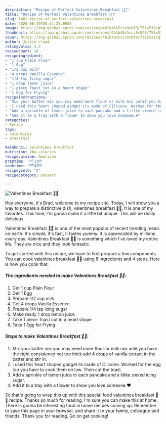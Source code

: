 ```yaml
---
description: "Recipe of Perfect Valentines Breakfast 💚💜"
title: "Recipe of Perfect Valentines Breakfast 💚💜"
slug: 1482-recipe-of-perfect-valentines-breakfast
date: 2020-08-19T05:44:22.098Z
image: https://img-global.cpcdn.com/recipes/4b1b46c5ccc8c8f0/751x532cq70/valentines-breakfast-💚💜-recipe-main-photo.jpg
thumbnail: https://img-global.cpcdn.com/recipes/4b1b46c5ccc8c8f0/751x532cq70/valentines-breakfast-💚💜-recipe-main-photo.jpg
cover: https://img-global.cpcdn.com/recipes/4b1b46c5ccc8c8f0/751x532cq70/valentines-breakfast-💚💜-recipe-main-photo.jpg
author: Justin Lloyd
ratingvalue: 3.3
reviewcount: 10
recipeingredient:
- "1 cup Plain Flour"
- "1 Egg"
- "1/2 cup milk"
- "4 drops Vanilla Essence"
- "1/4 tsp Icing sugar"
- "1 drop lemon juice"
- "1 piece Toast cut in a heart shape"
- "1 Egg for Frying"
recipeinstructions:
- "Mix your batter mix you may need more flour or milk mix until you have the right consistency not too thick add 4 drops of vanilla extract in the batter and stir in."
- "I used this heart shaped gadget its made of Cilicone. Worked for the egg too you have to cook them on low. Then cut the toast."
- "Add a sprinkle of lemon juice to each pancake and a littke sieved icing sugar."
- "Add it to a tray with a flower to show you love someone.❤"
categories:
- Recipe
tags:
- valentines
- breakfast

katakunci: valentines breakfast 
nutrition: 264 calories
recipecuisine: American
preptime: "PT13M"
cooktime: "PT47M"
recipeyield: "2"
recipecategory: Dessert

---
```



![Valentines Breakfast 💚💜](https://img-global.cpcdn.com/recipes/4b1b46c5ccc8c8f0/751x532cq70/valentines-breakfast-💚💜-recipe-main-photo.jpg)

Hey everyone, it's Brad, welcome to my recipe site. Today, I will show you a way to prepare a distinctive dish, valentines breakfast 💚💜. It is one of my favorites. This time, I'm gonna make it a little bit unique. This will be really delicious.



Valentines Breakfast 💚💜 is one of the most popular of recent trending meals on earth. It's simple, it's fast, it tastes yummy. It is appreciated by millions every day. Valentines Breakfast 💚💜 is something which I've loved my entire life. They are nice and they look fantastic.


To get started with this recipe, we have to first prepare a few components. You can cook valentines breakfast 💚💜 using 8 ingredients and 4 steps. Here is how you cook that.

<!--inarticleads1-->

##### The ingredients needed to make Valentines Breakfast 💚💜:

1. Get 1 cup Plain Flour
1. Get 1 Egg
1. Prepare 1/2 cup milk
1. Get 4 drops Vanilla Essence
1. Prepare 1/4 tsp Icing sugar
1. Make ready 1 drop lemon juice
1. Take 1 piece Toast cut in a heart shape
1. Take 1 Egg for Frying




<!--inarticleads2-->

##### Steps to make Valentines Breakfast 💚💜:

1. Mix your batter mix you may need more flour or milk mix until you have the right consistency not too thick add 4 drops of vanilla extract in the batter and stir in.
1. I used this heart shaped gadget its made of Cilicone. Worked for the egg too you have to cook them on low. Then cut the toast.
1. Add a sprinkle of lemon juice to each pancake and a littke sieved icing sugar.
1. Add it to a tray with a flower to show you love someone.❤




So that's going to wrap this up with this special food valentines breakfast 💚💜 recipe. Thanks so much for reading. I'm sure you can make this at home. There is gonna be interesting food in home recipes coming up. Remember to save this page in your browser, and share it to your family, colleague and friends. Thank you for reading. Go on get cooking!
